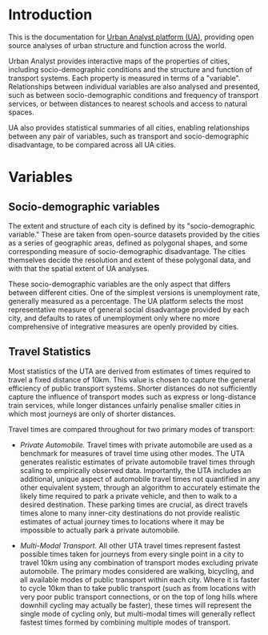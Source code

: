 # Introduction

This is the documentation for [Urban Analyst platform
(UA)](https://urbananalyst.city), providing open source analyses of urban
structure and function across the world.

Urban Analyst provides interactive maps of the properties of cities, including
socio-demographic conditions and the structure and function of transport
systems. Each property is measured in terms of a "variable". Relationships
between individual variables are also analysed and presented, such as between
socio-demographic conditions and frequency of transport services, or between
distances to nearest schools and access to natural spaces.

UA also provides statistical summaries of all cities, enabling relationships
between any pair of variables, such as transport and socio-demographic
disadvantage, to be compared across all UA cities.

# Variables

## Socio-demographic variables

The extent and structure of each city is defined by its "socio-demographic
variable." These are taken from open-source datasets provided by the cities as
a series of geographic areas, defined as polygonal shapes, and some
corresponding measure of socio-demographic disadvantage. The cities themselves
decide the resolution and extent of these polygonal data, and with that the
spatial extent of UA analyses.

These socio-demographic variables are the only aspect that differs between
different cities. One of the simplest versions is unemployment rate, generally
measured as a percentage. The UA platform selects the most representative
measure of general social disadvantage provided by each city, and defaults to
rates of unemployment only where no more comprehensive of integrative measures
are openly provided by cities.

## Travel Statistics

Most statistics of the UTA are derived from estimates of times required to
travel a fixed distance of 10km. This value is chosen to capture the general
efficiency of public transport systems. Shorter distances do not sufficiently
capture the influence of transport modes such as express or long-distance train
services, while longer distances unfairly penalise smaller cities in which most
journeys are only of shorter distances.

Travel times are compared throughout for two primary modes of transport:

- *Private Automobile.* Travel times with private automobile are used as a
  benchmark for measures of travel time using other modes. The UTA generates
  realistic estimates of private automobile travel times through scaling to
  empirically observed data. Importantly, the UTA includes an additional,
  unique aspect of automobile travel times not quantified in any other
  equivalent system, through an algorithm to accurately estimate the likely
  time required to park a private vehicle, and then to walk to a desired
  destination. These parking times are crucial, as direct travels times alone
  to many inner-city destinations do not provide realistic estimates of actual
  journey times to locations where it may be impossible to actually park a
  private automobile.

- *Multi-Modal Transport.* All other UTA travel times represent fastest
  possible times taken for journeys from every single point in a city to travel
  10km using any combination of transport modes excluding private automobile.
  The primary modes considered are walking, bicycling, and all available modes
  of public transport within each city. Where it is faster to cycle 10km than
  to take public transport (such as from locations with very poor public
  transport connections, or on the top of long hills where downhill cycling may
  actually be faster), these times will represent the single mode of cycling
  only, but multi-modal times will generally reflect fastest times formed by
  combining multiple modes of transport.
